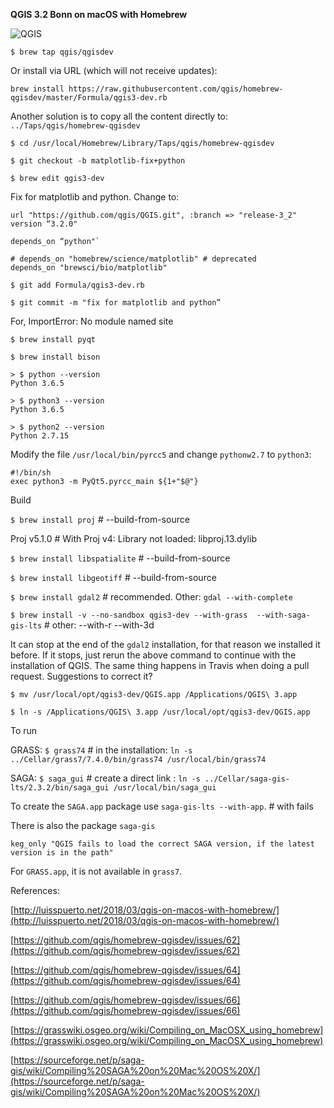 **QGIS 3.2 Bonn on macOS with Homebrew**

![QGIS](https://raw.githubusercontent.com/fjperini/homebrew-qgisdev/matplotlib-fix%2Bpython/screenshot.png "QGIS")

`$ brew tap qgis/qgisdev`

Or install via URL (which will not receive updates):

`brew install https://raw.githubusercontent.com/qgis/homebrew-qgisdev/master/Formula/qgis3-dev.rb`

Another solution is to copy all the content directly to: `../Taps/qgis/homebrew-qgisdev`

`$ cd /usr/local/Homebrew/Library/Taps/qgis/homebrew-qgisdev`

`$ git checkout -b matplotlib-fix+python`

`$ brew edit qgis3-dev`

Fix for matplotlib and python. Change to:

```
url "https://github.com/qgis/QGIS.git", :branch => "release-3_2"
version “3.2.0"
```

```
depends_on “python"`
```

```
# depends_on "homebrew/science/matplotlib" # deprecated
depends_on "brewsci/bio/matplotlib"
```

`$ git add Formula/qgis3-dev.rb`

`$ git commit -m "fix for matplotlib and python”`

For, ImportError: No module named site 

`$ brew install pyqt`

`$ brew install bison`

```
> $ python --version
Python 3.6.5
```

```
> $ python3 --version
Python 3.6.5
```

```
> $ python2 --version
Python 2.7.15
```

Modify the file `/usr/local/bin/pyrcc5` and change `pythonw2.7` to `python3`: 

```
#!/bin/sh
exec python3 -m PyQt5.pyrcc_main ${1+"$@"}
```

Build 

`$ brew install proj` # --build-from-source

Proj v5.1.0 # With Proj v4: Library not loaded: libproj.13.dylib

`$ brew install libspatialite` # --build-from-source

`$ brew install libgeotiff` # --build-from-source

`$ brew install gdal2` # recommended. Other: `gdal --with-complete`

`$ brew install -v --no-sandbox qgis3-dev --with-grass  --with-saga-gis-lts`  # other:  --with-r --with-3d

It can stop at the end of the `gdal2` installation, for that reason we installed it before. If it stops, just rerun the above command to continue with the installation of QGIS.
The same thing happens in Travis when doing a pull request. Suggestions to correct it?

`$ mv /usr/local/opt/qgis3-dev/QGIS.app /Applications/QGIS\ 3.app`

`$ ln -s /Applications/QGIS\ 3.app /usr/local/opt/qgis3-dev/QGIS.app`

To run

GRASS: `$ grass74` # in the installation: `ln -s ../Cellar/grass7/7.4.0/bin/grass74 /usr/local/bin/grass74`

SAGA:  `$ saga_gui` # create a direct link : `ln -s ../Cellar/saga-gis-lts/2.3.2/bin/saga_gui /usr/local/bin/saga_gui`

To create the `SAGA.app` package use `saga-gis-lts --with-app`. # with fails

There is also the package `saga-gis`

`
keg_only "QGIS fails to load the correct SAGA version, if the latest version is in the path"
`

For `GRASS.app`, it is not available in `grass7`.

References:

[http://luisspuerto.net/2018/03/qgis-on-macos-with-homebrew/](http://luisspuerto.net/2018/03/qgis-on-macos-with-homebrew/)

[https://github.com/qgis/homebrew-qgisdev/issues/62](https://github.com/qgis/homebrew-qgisdev/issues/62)

[https://github.com/qgis/homebrew-qgisdev/issues/64](https://github.com/qgis/homebrew-qgisdev/issues/64)

[https://github.com/qgis/homebrew-qgisdev/issues/66](https://github.com/qgis/homebrew-qgisdev/issues/66) 

[https://grasswiki.osgeo.org/wiki/Compiling_on_MacOSX_using_homebrew](https://grasswiki.osgeo.org/wiki/Compiling_on_MacOSX_using_homebrew)

[https://sourceforge.net/p/saga-gis/wiki/Compiling%20SAGA%20on%20Mac%20OS%20X/](https://sourceforge.net/p/saga-gis/wiki/Compiling%20SAGA%20on%20Mac%20OS%20X/)
